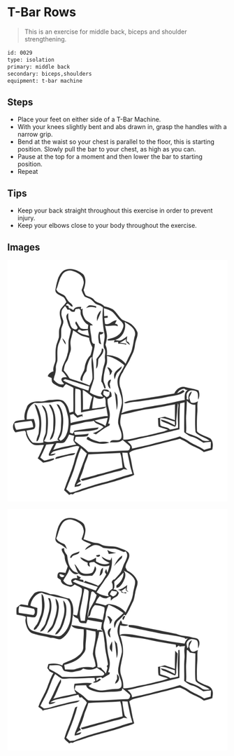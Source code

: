 # T-Bar Rows
> This is an exercise for middle back, biceps and shoulder strengthening.

``` 
id: 0029 
type: isolation 
primary: middle back 
secondary: biceps,shoulders 
equipment: t-bar machine 
``` 

## Steps

 - Place your feet on either side of a T-Bar Machine.
 - With your knees slightly bent and abs drawn in, grasp the handles with a narrow grip.
 - Bend at the waist so your chest is parallel to the floor, this is starting position. Slowly pull the bar to your chest, as high as you can.
 - Pause at the top for a moment and then lower the bar to starting position.
 - Repeat

## Tips

 - Keep your back straight throughout this exercise in order to prevent injury.
 - Keep your elbows close to your body throughout the exercise.

## Images

![](../svg/0029-relaxation.svg)

![](../svg/0029-tension.svg)
